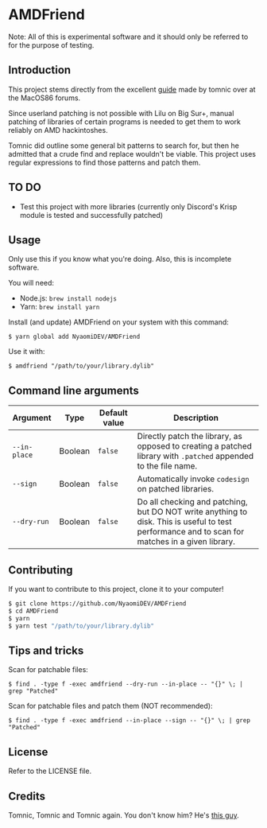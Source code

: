 # AMDFriend

Note: All of this is experimental software and it should only be referred to for the purpose of testing.

## Introduction

This project stems directly from the excellent [guide](https://www.macos86.it/topic/5489-tutorial-for-patching-binaries-for-amd-hackintosh-compatibility/) made by tomnic over at the MacOS86 forums.

Since userland patching is not possible with Lilu on Big Sur+, manual patching of libraries of certain programs is needed to get them to work reliably on AMD hackintoshes.

Tomnic did outline some general bit patterns to search for, but then he admitted that a crude find and replace wouldn't be viable. This project uses regular expressions to find those patterns and patch them.

## TO DO

- Test this project with more libraries (currently only Discord's Krisp module is tested and successfully patched)

## Usage

Only use this if you know what you're doing. Also, this is incomplete software.

You will need:
- Node.js: `brew install nodejs`
- Yarn: `brew install yarn`

Install (and update) AMDFriend on your system with this command:
```
$ yarn global add NyaomiDEV/AMDFriend
```

Use it with:
```
$ amdfriend "/path/to/your/library.dylib"
```

## Command line arguments

|Argument|Type|Default value|Description|
|-|-|-|-|
|`--in-place`|Boolean|`false`|Directly patch the library, as opposed to creating a patched library with `.patched` appended to the file name.|
|`--sign`|Boolean|`false`|Automatically invoke `codesign` on patched libraries.|
|`--dry-run`|Boolean|`false`|Do all checking and patching, but DO NOT write anything to disk. This is useful to test performance and to scan for matches in a given library.|

## Contributing

If you want to contribute to this project, clone it to your computer!

```sh
$ git clone https://github.com/NyaomiDEV/AMDFriend
$ cd AMDFriend
$ yarn
$ yarn test "/path/to/your/library.dylib"
```

## Tips and tricks

Scan for patchable files:
```
$ find . -type f -exec amdfriend --dry-run --in-place -- "{}" \; | grep "Patched"
```

Scan for patchable files and patch them (NOT recommended):
```
$ find . -type f -exec amdfriend --in-place --sign -- "{}" \; | grep "Patched"
```

## License

Refer to the LICENSE file.

## Credits

Tomnic, Tomnic and Tomnic again. You don't know him? He's [this guy](https://www.macos86.it/profile/69-tomnic/).
